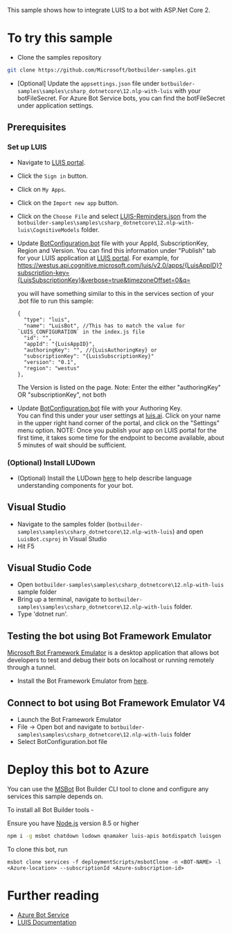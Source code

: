 ﻿﻿This sample shows how to integrate LUIS to a bot with ASP.Net Core 2. 

# To try this sample
- Clone the samples repository
```bash
git clone https://github.com/Microsoft/botbuilder-samples.git
```
- [Optional] Update the `appsettings.json` file under `botbuilder-samples\samples\csharp_dotnetcore\12.nlp-with-luis` with your botFileSecret.  For Azure Bot Service bots, you can find the botFileSecret under application settings.
## Prerequisites
### Set up LUIS
- Navigate to [LUIS portal](https://www.luis.ai).
- Click the `Sign in` button.
- Click on `My Apps`.
- Click on the `Import new app` button.
- Click on the `Choose File` and select [LUIS-Reminders.json](LUIS-Reminders.json) from the `botbuilder-samples\samples\csharp_dotnetcore\12.nlp-with-luis\CognitiveModels` folder.
- Update [BotConfiguration.bot](BotConfiguration.bot) file with your AppId, SubscriptionKey, Region and Version. 
    You can find this information under "Publish" tab for your LUIS application at [LUIS portal](https://www.luis.ai).  For example, for
	https://westus.api.cognitive.microsoft.com/luis/v2.0/apps/{LuisAppID}?subscription-key={LuisSubscriptionKey}&verbose=true&timezoneOffset=0&q= 
    
    you will have something similar to this in the services section of your .bot file to run this sample:
    ```
    {
      "type": "luis",
      "name": "LuisBot", //This has to match the value for `LUIS_CONFIGURATION` in the index.js file
      "id": "",
      "appId": "{LuisAppID}",
      "authoringKey": "", //{LuisAuthoringKey} or
      "subscriptionKey": "{LuisSubscriptionKey}"
      "version": "0.1",
      "region": "westus"
    },
    ```

    The Version is listed on the page.
    Note: Enter the either "authoringKey" OR "subscriptionKey", not both
- Update [BotConfiguration.bot](BotConfiguration.bot) file with your Authoring Key.  
    You can find this under your user settings at [luis.ai](https://www.luis.ai).  Click on your name in the upper right hand corner of the portal, and click on the "Settings" menu option.
NOTE: Once you publish your app on LUIS portal for the first time, it takes some time for the endpoint to become available, about 5 minutes of wait should be sufficient.
### (Optional) Install LUDown
- (Optional) Install the LUDown [here](https://github.com/Microsoft/botbuilder-tools/tree/master/packages/LUDown) to help describe language understanding components for your bot.

## Visual Studio
- Navigate to the samples folder (`botbuilder-samples\samples\csharp_dotnetcore\12.nlp-with-luis`) and open `LuisBot.csproj` in Visual Studio 
- Hit F5

## Visual Studio Code
- Open `botbuilder-samples\samples\csharp_dotnetcore\12.nlp-with-luis` sample folder
- Bring up a terminal, navigate to `botbuilder-samples\samples\csharp_dotnetcore\12.nlp-with-luis` folder.
- Type 'dotnet run'.

## Testing the bot using Bot Framework Emulator
[Microsoft Bot Framework Emulator](https://aka.ms/botframeworkemulator) is a desktop application that allows bot developers to test and debug
their bots on localhost or running remotely through a tunnel.
- Install the Bot Framework Emulator from [here](https://aka.ms/botframeworkemulator).

## Connect to bot using Bot Framework Emulator **V4**
- Launch the Bot Framework Emulator
- File -> Open bot and navigate to `botbuilder-samples\samples\csharp_dotnetcore\12.nlp-with-luis` folder
- Select BotConfiguration.bot file
# Deploy this bot to Azure
You can use the [MSBot](https://github.com/microsoft/botbuilder-tools) Bot Builder CLI tool to clone and configure any services this sample depends on. 

To install all Bot Builder tools - 

Ensure you have [Node.js](https://nodejs.org/) version 8.5 or higher

```bash
npm i -g msbot chatdown ludown qnamaker luis-apis botdispatch luisgen
```
To clone this bot, run
```
msbot clone services -f deploymentScripts/msbotClone -n <BOT-NAME> -l <Azure-location> --subscriptionId <Azure-subscription-id>
```
# Further reading
- [Azure Bot Service](https://docs.microsoft.com/en-us/azure/bot-service/bot-service-overview-introduction?view=azure-bot-service-4.0)
- [LUIS Documentation](https://docs.microsoft.com/en-us/azure/cognitive-services/LUIS/)

